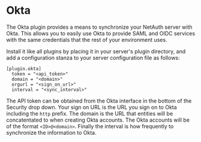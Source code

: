 # Okta

The Okta plugin provides a means to synchronize your NetAuth server
with Okta.  This allows you to easily use Okta to provide SAML and
OIDC services with the same credentials that the rest of your
environment uses.

Install it like all plugins by placing it in your server's plugin
directory, and add a configuration stanza to your server configuration
file as follows:

```
[plugin.okta]
  token = "<api_token>"
  domain = "<domain>"
  orgurl = "<sign_on_url>"
  interval = "<sync_interval>"
```

The API token can be obtained from the Okta interface in the bottom of
the Security drop down.  Your sign on URL is the URL you sign on to
Okta including the `http` prefix.  The domain is the URL that entities
will be concatentated to when creating Okta accounts.  The Okta
accounts will be of the format `<ID>@<domain>`.  Finally the interval
is how frequently to synchronize the information to Okta.
